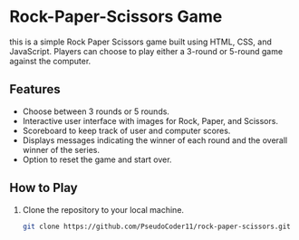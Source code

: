 # Rock-Paper-Scissors Game

this is a simple Rock Paper Scissors game built using HTML, CSS, and JavaScript. Players can choose to play either a 3-round or 5-round game against the computer.

## Features

- Choose between 3 rounds or 5 rounds.
- Interactive user interface with images for Rock, Paper, and Scissors.
- Scoreboard to keep track of user and computer scores.
- Displays messages indicating the winner of each round and the overall winner of the series.
- Option to reset the game and start over.

## How to Play

1. Clone the repository to your local machine.
   ```bash
   git clone https://github.com/PseudoCoder11/rock-paper-scissors.git
